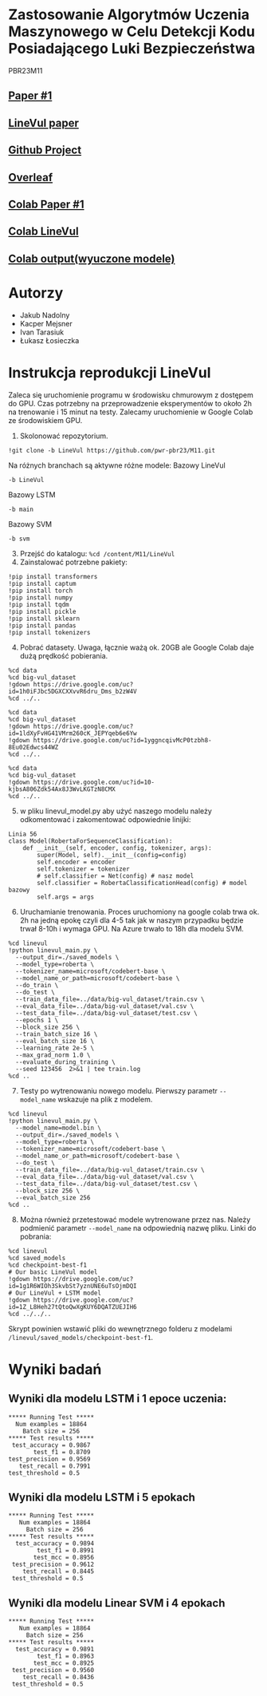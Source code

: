 # Zastosowanie Algorytmów Uczenia Maszynowego w Celu Detekcji Kodu Posiadającego Luki Bezpieczeństwa
PBR23M11

## [Paper #1](https://paperswithcode.com/paper/a-hierarchical-deep-neural-network-for)

## [LineVul paper](https://www.researchgate.net/publication/359402890_LineVul_A_Transformer-based_Line-Level_Vulnerability_Prediction)

## [Github Project](https://github.com/users/nadolnyjakub/projects/3)

## [Overleaf](https://www.overleaf.com/project/6401fb8af1232e4844c6bca3)

## [Colab Paper #1](https://colab.research.google.com/drive/1Mc7X-9XGZCP0gRZx4Xi17qpj9Hk-dvkU?usp=sharing)

## [Colab LineVul](https://colab.research.google.com/drive/1pbdftiX2dLcQbAuDYeSWUgnxHS8pLxrT?usp=sharing)

## [Colab output(wyuczone modele)](https://drive.google.com/drive/folders/1-1w-JAxryaX3ogvdInPaeUQYlSqoTk-B?usp=sharing)

# Autorzy

- Jakub Nadolny
- Kacper Mejsner
- Ivan Tarasiuk
- Łukasz Łosieczka


# Instrukcja reprodukcji LineVul

Zaleca się uruchomienie programu w środowisku chmurowym z dostępem do GPU.
Czas potrzebny na przeprowadzenie eksperymentów to około 2h na trenowanie i 15 minut na testy.
Zalecamy uruchomienie w Google Colab ze środowiskiem GPU.

1. Skolonować repozytorium.
```
!git clone -b LineVul https://github.com/pwr-pbr23/M11.git
```
Na różnych branchach są aktywne różne modele:
Bazowy LineVul
```
-b LineVul
```
Bazowy LSTM
```
-b main
```
Bazowy SVM
```
-b svm
```
3. Przejść do katalogu: `%cd /content/M11/LineVul`
4. Zainstalować potrzebne pakiety:
```!pip install gdown
!pip install transformers
!pip install captum
!pip install torch
!pip install numpy
!pip install tqdm
!pip install pickle
!pip install sklearn
!pip install pandas
!pip install tokenizers
```

4. Pobrać datasety. Uwaga, łącznie ważą ok. 20GB ale Google Colab daje dużą prędkość pobierania.
```
%cd data
%cd big-vul_dataset
!gdown https://drive.google.com/uc?id=1h0iFJbc5DGXCXXvvR6dru_Dms_b2zW4V
%cd ../..
```
```
%cd data
%cd big-vul_dataset
!gdown https://drive.google.com/uc?id=1ldXyFvHG41VMrm260cK_JEPYqeb6e6Yw
!gdown https://drive.google.com/uc?id=1yggncqivMcP0tzbh8-8Eu02Edwcs44WZ
%cd ../..
```
```
%cd data
%cd big-vul_dataset
!gdown https://drive.google.com/uc?id=10-kjbsA806Zdk54Ax8J3WvLKGTzN8CMX
%cd ../..
```

5. w pliku linevul_model.py aby użyć naszego modelu należy odkomentować i zakomentować odpowiednie linijki:

```
Linia 56
class Model(RobertaForSequenceClassification):   
    def __init__(self, encoder, config, tokenizer, args):
        super(Model, self).__init__(config=config)
        self.encoder = encoder
        self.tokenizer = tokenizer
        # self.classifier = Net(config) # nasz model
        self.classifier = RobertaClassificationHead(config) # model bazowy
        self.args = args
```

6. Uruchamianie trenowania. Proces uruchomiony na google colab trwa ok. 2h na jedną epokę
czyli dla 4-5 tak jak w naszym przypadku będzie trwał 8-10h i wymaga GPU. Na Azure trwało to 18h dla modelu SVM.
```
%cd linevul
!python linevul_main.py \
  --output_dir=./saved_models \
  --model_type=roberta \
  --tokenizer_name=microsoft/codebert-base \
  --model_name_or_path=microsoft/codebert-base \
  --do_train \
  --do_test \
  --train_data_file=../data/big-vul_dataset/train.csv \
  --eval_data_file=../data/big-vul_dataset/val.csv \
  --test_data_file=../data/big-vul_dataset/test.csv \
  --epochs 1 \
  --block_size 256 \
  --train_batch_size 16 \
  --eval_batch_size 16 \
  --learning_rate 2e-5 \
  --max_grad_norm 1.0 \
  --evaluate_during_training \
  --seed 123456  2>&1 | tee train.log
%cd ..
```

7. Testy po wytrenowaniu nowego modelu. Pierwszy parametr ```--model_name``` wskazuje na plik z modelem.
```
%cd linevul
!python linevul_main.py \
  --model_name=model.bin \
  --output_dir=./saved_models \
  --model_type=roberta \
  --tokenizer_name=microsoft/codebert-base \
  --model_name_or_path=microsoft/codebert-base \
  --do_test \
  --train_data_file=../data/big-vul_dataset/train.csv \
  --eval_data_file=../data/big-vul_dataset/val.csv \
  --test_data_file=../data/big-vul_dataset/test.csv \
  --block_size 256 \
  --eval_batch_size 256
%cd ..
```
8. Można również przetestować modele wytrenowane przez nas. Należy podmienić parametr ```--model_name``` na odpowiednią nazwę pliku. Linki do pobrania:
```
%cd linevul
%cd saved_models
%cd checkpoint-best-f1
# Our basic LineVul model
!gdown https://drive.google.com/uc?id=1g1R6WIOh3SkvbSt7yznUNE6uTsOjmDQI
# Our LineVul + LSTM model
!gdown https://drive.google.com/uc?id=1Z_L8Heh27tQtoQwXgKUY6DQATZUEJIH6
%cd ../../..
```
Skrypt powinien wstawić pliki do wewnętrznego folderu z modelami ```/linevul/saved_models/checkpoint-best-f1```.
# Wyniki badań

## Wyniki dla modelu LSTM i 1 epoce uczenia:
```
***** Running Test *****
  Num examples = 18864
    Batch size = 256
***** Test results *****
 test_accuracy = 0.9867
       test_f1 = 0.8709
test_precision = 0.9569
   test_recall = 0.7991
test_threshold = 0.5
```

## Wyniki dla modelu LSTM i 5 epokach
```
***** Running Test *****
   Num examples = 18864
     Batch size = 256
***** Test results *****
  test_accuracy = 0.9894
        test_f1 = 0.8991
       test_mcc = 0.8956
 test_precision = 0.9612
    test_recall = 0.8445
 test_threshold = 0.5
 ```
 
 ## Wyniki dla modelu Linear SVM i 4 epokach
```
***** Running Test *****
   Num examples = 18864
     Batch size = 256
***** Test results *****
  test_accuracy = 0.9891
        test_f1 = 0.8963
       test_mcc = 0.8925
 test_precision = 0.9560
    test_recall = 0.8436
 test_threshold = 0.5
 ```
